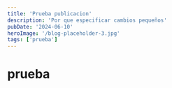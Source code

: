 ```yaml
---
title: 'Prueba publicacion'
description: 'Por que especificar cambios pequeños'
pubDate: '2024-06-10'
heroImage: '/blog-placeholder-3.jpg'
tags: ['prueba']
---
```


# prueba 


